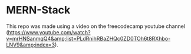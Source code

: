 # MERN-Stack
This repo was made using a video on the freecodecamp youtube channel (https://www.youtube.com/watch?v=mrHNSanmqQ4&amp;list=PLdRnihRBaZHQc0ZD0TOh6t8RXhbo-LNV9&amp;index=3).
